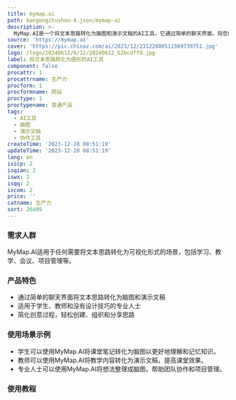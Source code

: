 ```yaml
---
title: mymap.ai
path: bangongzhushou-4.json/mymap-ai
description: >-
  MyMap.AI是一个将文本思路转化为脑图和演示文稿的AI工具。它通过简单的聊天界面，将您的文本思路转化为可视化的脑图和演示文稿。非常适合学生、教师和没有设计技巧的专业人士使用。它是您节省时间的工具，可以轻松进行协作性的可视化创作。
source: 'https://mymap.ai'
cover: 'https://pic.chinaz.com/ai/2023/12/23122808511569739751.jpg'
logo: /logo/20240612/6/12/20240612_b2bcdff9.jpg
label: 将文本思路转化为图形的AI工具
component: false
procattr: 1
procattrname: 生产力
procform: 1
procformname: 网站
proctype: 1
proctypename: 普通产品
tags:
  - AI工具
  - 脑图
  - 演示文稿
  - 协作工具
createTime: '2023-12-28 08:51:19'
updateTime: '2023-12-28 08:51:19'
lang: en
isicp: 2
isqian: 2
iswx: 2
isqq: 2
iscom: 2
price: ''
catname: 生产力
sort: 26409
---
```




### 需求人群
MyMap.AI适用于任何需要将文本思路转化为可视化形式的场景，包括学习、教学、会议、项目管理等。

### 产品特色
- 通过简单的聊天界面将文本思路转化为脑图和演示文稿
- 适用于学生、教师和没有设计技巧的专业人士
- 简化创意过程，轻松创建、组织和分享思路

### 使用场景示例
- 学生可以使用MyMap.AI将课堂笔记转化为脑图以更好地理解和记忆知识。
- 教师可以使用MyMap.AI将教学内容转化为演示文稿，提高课堂效果。
- 专业人士可以使用MyMap.AI将想法整理成脑图，帮助团队协作和项目管理。

### 使用教程


  
